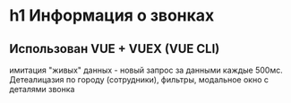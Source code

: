 h1 Информация о звонках
=====================
Использован VUE + VUEX (VUE CLI)
---
имитация "живых" данных - новый запрос за данными каждые 500мс. Детеалицазия по городу (сотрудники), фильтры, модальное окно с деталями звонка
